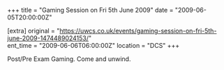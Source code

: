 +++
title = "Gaming Session on Fri 5th June 2009"
date = "2009-06-05T20:00:00Z"

[extra]
original = "https://uwcs.co.uk/events/gaming-session-on-fri-5th-june-2009-1474489024153/"    
ent_time = "2009-06-06T06:00:00Z"
location = "DCS"
+++

Post/Pre Exam Gaming. Come and unwind.

